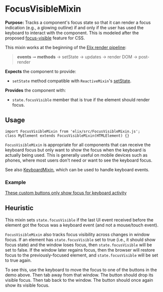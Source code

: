 # FocusVisibleMixin

**Purpose:** Tracks a component's focus state so that it can render a focus indication (e.g., a glowing outline) if and only if the user has used the keyboard to interact with the component. This is modeled after the proposed
[focus-visible](https://github.com/WICG/focus-visible) feature for CSS.

This mixin works at the beginning of the [Elix render pipeline](/documentation#elix-render-pipeline):

> **events** ➞ **methods** → setState → updates → render DOM → post-render

**Expects** the component to provide:
* `setState` method compatible with `ReactiveMixin`'s [setState](ReactiveMixin#setState).


**Provides** the component with:
* `state.focusVisible` member that is true if the element should render focus.


## Usage

    import FocusVisibleMixin from 'elix/src/FocusVisibleMixin.js';
    class MyElement extends FocusVisibleMixin(HTMLElement) {}

`FocusVisibleMixin` is appropriate for all components that can receive the keyboard focus but only want to show the focus when the keyboard is actually being used. This is generally useful on mobile devices such as phones, where most users don't need or want to see the keyboard focus.

See also [KeyboardMixin](KeyboardMixin), which can be used to handle keyboard events.


### Example

[These custom buttons only show focus for keyboard activity](/demos/focusVisible.html)


## Heuristic

This mixin sets `state.focusVisible` if the last UI event received before the element got the focus was a keyboard event (and not a mouse/touch event).

`FocusVisibleMixin` also tracks focus visibility across changes in window focus. If an element has `state.focusVisible` set to true (i.e., it should show focus state) and the window loses focus, then `state.focusVisible` will be set to false. If the window later regains focus, then the browser will restore focus to the previously-focused element, and `state.focusVisible` will be set to true again.

To see this, use the keyboard to move the focus to one of the buttons in the demo above. Then tab away from that window. The button should drop its visible focus. Then tab back to the window. The button should once again show its visible focus.